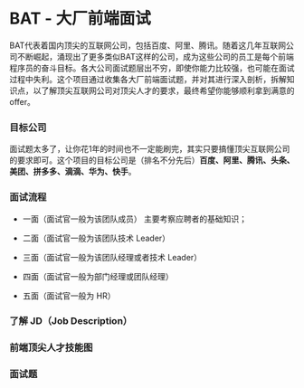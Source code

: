 # BAT - 大厂前端面试

BAT代表着国内顶尖的互联网公司，包括百度、阿里、腾讯。随着这几年互联网公司不断崛起，涌现出了更多类似BAT这样的公司，成为这些公司的员工是每个前端程序员的奋斗目标。各大公司面试题层出不穷，即使你能力比较强，也可能在面试过程中失利。这个项目通过收集各大厂前端面试题，并对其进行深入剖析，拆解知识点，以了解顶尖互联网公司对顶尖人才的要求，最终希望你能够顺利拿到满意的 offer。

### 目标公司

面试题太多了，让你花1年的时间也不一定能刷完，其实只要搞懂顶尖互联网公司的要求即可。这个项目的目标公司是（排名不分先后）**百度、阿里、腾讯、头条、美团、拼多多、滴滴、华为、快手**。

### 面试流程

- 一面（面试官一般为该团队成员）
主要考察应聘者的基础知识；

- 二面（面试官一般为该团队技术 Leader）

- 三面（面试官一般为该团队经理或者技术 Leader）

- 四面（面试官一般为部门经理或团队经理）

- 五面（面试官一般为 HR）

### 了解 JD（Job Description）


### 前端顶尖人才技能图

### 面试题
